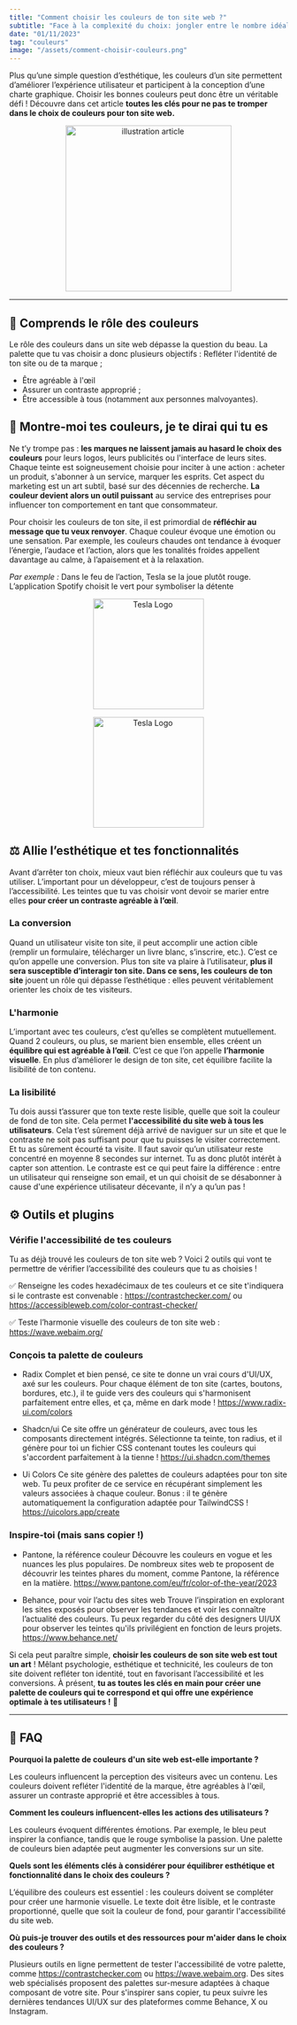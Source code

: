 ```yaml
---
title: "Comment choisir les couleurs de ton site web ?"
subtitle: "Face à la complexité du choix: jongler entre le nombre idéal de couleurs, l'importance des contrastes, et l'impératif d'une accessibilité sans faille."
date: "01/11/2023"
tag: "couleurs"
image: "/assets/comment-choisir-couleurs.png"
---
```


Plus qu’une simple question d’esthétique, les couleurs d’un site permettent d’améliorer l’expérience utilisateur et participent à la conception d’une charte graphique. Choisir les bonnes couleurs peut donc être un véritable défi ! Découvre dans cet article **toutes les clés pour ne pas te tromper dans le choix de couleurs pour ton site web.**

<p align="center">
<img src="/assets/comment-choisir-couleurs.png" alt="illustration article" width="300" />
</p>

---

## 🧠 Comprends le rôle des couleurs

Le rôle des couleurs dans un site web dépasse la question du beau. La palette que tu vas choisir a donc plusieurs objectifs :
Refléter l'identité de ton site ou de ta marque ;

- Être agréable à l'œil
- Assurer un contraste approprié ;
- Être accessible à tous (notamment aux personnes malvoyantes).

## 🎨 Montre-moi tes couleurs, je te dirai qui tu es

Ne t’y trompe pas : **les marques ne laissent jamais au hasard le choix des couleurs** pour leurs logos, leurs publicités ou l'interface de leurs sites. Chaque teinte est soigneusement choisie pour inciter à une action : acheter un produit, s'abonner à un service, marquer les esprits. Cet aspect du marketing est un art subtil, basé sur des décennies de recherche. **La couleur devient alors un outil puissant** au service des entreprises pour influencer ton comportement en tant que consommateur.

Pour choisir les couleurs de ton site, il est primordial de **réfléchir au message que tu veux renvoyer**. Chaque couleur évoque une émotion ou une sensation. Par exemple, les couleurs chaudes ont tendance à évoquer l’énergie, l’audace et l’action, alors que les tonalités froides appellent davantage au calme, à l’apaisement et à la relaxation.

_Par exemple :_ Dans le feu de l’action, Tesla se la joue plutôt rouge.
L’application Spotify choisit le vert pour symboliser la détente

<p align="center">
  <img src="/assets/tesla-logo.png" alt="Tesla Logo" width="200" />
</p>
<p align="center">
  <img src="/assets/spotify-logo.png" alt="Tesla Logo" width="200" />
</p>

## ⚖️ Allie l’esthétique et tes fonctionnalités

Avant d’arrêter ton choix, mieux vaut bien réfléchir aux couleurs que tu vas utiliser. L’important pour un développeur, c’est de toujours penser à l’accessibilité. Les teintes que tu vas choisir vont devoir se marier entre elles **pour créer un contraste agréable à l’œil**.

### La conversion

Quand un utilisateur visite ton site, il peut accomplir une action cible (remplir un formulaire, télécharger un livre blanc, s’inscrire, etc.). C’est ce qu’on appelle une conversion. Plus ton site va plaire à l’utilisateur, **plus il sera susceptible d’interagir ton site. Dans ce sens, les couleurs de ton site** jouent un rôle qui dépasse l’esthétique : elles peuvent véritablement orienter les choix de tes visiteurs.

### L'harmonie

L’important avec tes couleurs, c’est qu’elles se complètent mutuellement. Quand 2 couleurs, ou plus, se marient bien ensemble, elles créent un **équilibre qui est agréable à l’œil**. C’est ce que l’on appelle **l’harmonie visuelle**. En plus d’améliorer le design de ton site, cet équilibre facilite la lisibilité de ton contenu.

### La lisibilité

Tu dois aussi t’assurer que ton texte reste lisible, quelle que soit la couleur de fond de ton site. Cela permet **l'accessibilité du site web à tous les utilisateurs**. Cela t’est sûrement déjà arrivé de naviguer sur un site et que le contraste ne soit pas suffisant pour que tu puisses le visiter correctement. Et tu as sûrement écourté ta visite. Il faut savoir qu’un utilisateur reste concentré en moyenne 8 secondes sur internet. Tu as donc plutôt intérêt à capter son attention. Le contraste est ce qui peut faire la différence : entre un utilisateur qui renseigne son email, et un qui choisit de se désabonner à cause d'une expérience utilisateur décevante, il n’y a qu’un pas !

## ⚙️ Outils et plugins

### Vérifie l'accessibilité de tes couleurs

Tu as déjà trouvé les couleurs de ton site web ?
Voici 2 outils qui vont te permettre de vérifier l’accessibilité des couleurs que tu as choisies !

✅ Renseigne les codes hexadécimaux de tes couleurs et ce site t'indiquera si le contraste est convenable :
https://contrastchecker.com/ ou https://accessibleweb.com/color-contrast-checker/

✅ Teste l’harmonie visuelle des couleurs de ton site web : https://wave.webaim.org/

### Conçois ta palette de couleurs

- Radix
  Complet et bien pensé, ce site te donne un vrai cours d'UI/UX, axé sur les couleurs. Pour chaque élément de ton site (cartes, boutons, bordures, etc.), il te guide vers des couleurs qui s'harmonisent parfaitement entre elles, et ça, même en dark mode ! https://www.radix-ui.com/colors

- Shadcn/ui
  Ce site offre un générateur de couleurs, avec tous les composants directement intégrés. Sélectionne ta teinte, ton radius, et il génère pour toi un fichier CSS contenant toutes les couleurs qui s'accordent parfaitement à la tienne ! https://ui.shadcn.com/themes

- Ui Colors
  Ce site génère des palettes de couleurs adaptées pour ton site web. Tu peux profiter de ce service en récupérant simplement les valeurs associées à chaque couleur. Bonus : il te génère automatiquement la configuration adaptée pour TailwindCSS ! https://uicolors.app/create

### Inspire-toi (mais sans copier !)

- Pantone, la référence couleur
  Découvre les couleurs en vogue et les nuances les plus populaires. De nombreux sites web te proposent de découvrir les teintes phares du moment, comme Pantone, la référence en la matière. https://www.pantone.com/eu/fr/color-of-the-year/2023

- Behance, pour voir l’actu des sites web
  Trouve l’inspiration en explorant les sites exposés pour observer les tendances et voir les connaître l’actualité des couleurs. Tu peux regarder du côté des designers UI/UX pour observer les teintes qu'ils privilégient en fonction de leurs projets.
  https://www.behance.net/

Si cela peut paraître simple, **choisir les couleurs de son site web est tout un art** ! Mêlant psychologie, esthétique et technicité, les couleurs de ton site doivent refléter ton identité, tout en favorisant l’accessibilité et les conversions. À présent, **tu as toutes les clés en main pour créer une palette de couleurs qui te correspond et qui offre une expérience optimale à tes utilisateurs !** 🚀

---

## 🚨 FAQ

**Pourquoi la palette de couleurs d'un site web est-elle importante ?**

Les couleurs influencent la perception des visiteurs avec un contenu. Les couleurs doivent refléter l'identité de la marque, être agréables à l'œil, assurer un contraste approprié et être accessibles à tous.

**Comment les couleurs influencent-elles les actions des utilisateurs ?**

Les couleurs évoquent différentes émotions. Par exemple, le bleu peut inspirer la confiance, tandis que le rouge symbolise la passion. Une palette de couleurs bien adaptée peut augmenter les conversions sur un site.

**Quels sont les éléments clés à considérer pour équilibrer esthétique et fonctionnalité dans le choix des couleurs ?**

L’équilibre des couleurs est essentiel : les couleurs doivent se compléter pour créer une harmonie visuelle. Le texte doit être lisible, et le contraste proportionné, quelle que soit la couleur de fond, pour garantir l'accessibilité du site web.

**Où puis-je trouver des outils et des ressources pour m'aider dans le choix des couleurs ?**

Plusieurs outils en ligne permettent de tester l'accessibilité de votre palette, comme https://contrastchecker.com ou https://wave.webaim.org. Des sites web spécialisés proposent des palettes sur-mesure adaptées à chaque composant de votre site. Pour s'inspirer sans copier, tu peux suivre les dernières tendances UI/UX sur des plateformes comme Behance, X ou Instagram.
